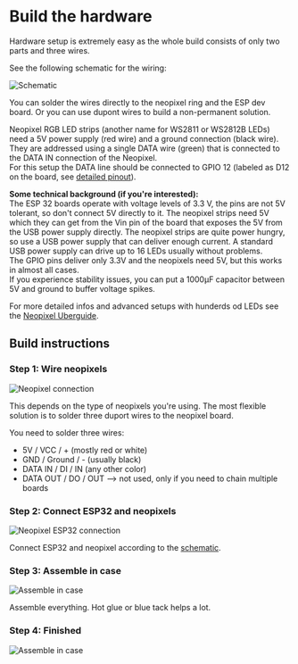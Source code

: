 # Build the hardware

Hardware setup is extremely easy as the whole build consists of only two parts and three wires. 

See the following schematic for the wiring:

![Schematic](https://github.com/toblum/ESPTeamsPresence/raw/master/docs/pics/Esp32TeamsPresence.png)

You can solder the wires directly to the neopixel ring and the ESP dev board. Or you can use dupont wires to build a non-permanent solution.

Neopixel RGB LED strips (another name for WS2811 or WS2812B LEDs) need a 5V power supply (red wire) and a ground connection (black wire). They are addressed using a single DATA wire (green) that is connected to the DATA IN connection of the Neopixel.  
For this setup the DATA line should be connected to GPIO 12 (labeled as D12 on the board, see [detailed pinout](https://github.com/playelek/pinout-doit-32devkitv1)).

**Some technical background (if you're interested):**  
The ESP 32 boards operate with voltage levels of 3.3 V, the pins are not 5V tolerant, so don't connect 5V directly to it. The neopixel strips need 5V which they can get from the Vin pin of the board that exposes the 5V from the USB power supply directly. The neopixel strips are quite power hungry, so use a USB power supply that can deliver enough current. A standard USB power supply can drive up to 16 LEDs usually without problems.  
The GPIO pins deliver only 3.3V and the neopixels need 5V, but this works in almost all cases.  
If you experience stability issues, you can put a 1000μF capacitor between 5V and ground to buffer voltage spikes.

For more detailed infos and advanced setups with hunderds od LEDs see the [Neopixel Uberguide](https://learn.adafruit.com/adafruit-neopixel-uberguide).


## Build instructions

### Step 1: Wire neopixels

![Neopixel connection](https://github.com/toblum/ESPTeamsPresence/raw/master/docs/pics/neopixel_connection.jpg)

This depends on the type of neopixels you're using. The most flexible solution is to solder three duport wires to the neopixel board. 

You need to solder three wires:
- 5V / VCC / + (mostly red or white)
- GND / Ground / - (usually black)
- DATA IN / DI / IN (any other color)
- DATA OUT / DO / OUT --> not used, only if you need to chain multiple boards


### Step 2: Connect ESP32 and neopixels

![Neopixel ESP32 connection](https://github.com/toblum/ESPTeamsPresence/raw/master/docs/pics/neopixel_esp32_connection.jpg)

Connect ESP32 and neopixel according to the [schematic](https://github.com/toblum/ESPTeamsPresence/raw/master/docs/pics/Esp32TeamsPresence.png).


### Step 3: Assemble in case

![Assemble in case](https://github.com/toblum/ESPTeamsPresence/raw/master/docs/pics/hardware_glue.jpg)

Assemble everything. Hot glue or blue tack helps a lot.


### Step 4: Finished

![Assemble in case](https://github.com/toblum/ESPTeamsPresence/raw/master/docs/pics/hardware_finished.jpg)